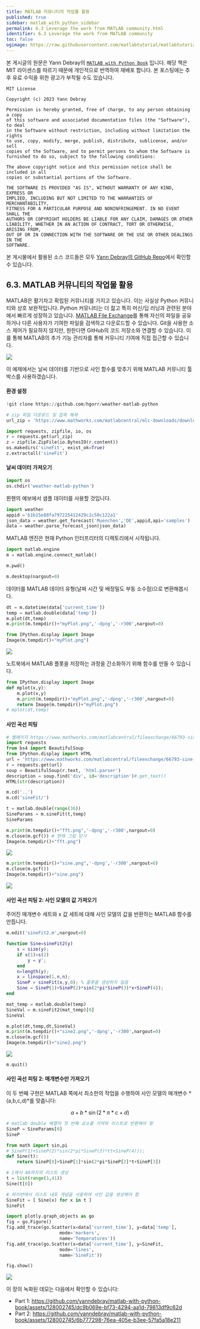 ```yaml
---
title: MATLAB 커뮤니티의 작업물 활용
published: true
sidebar: matlab_with_python_sidebar
permalink: 6.3 Leverage the work from MATLAB community.html
identifier: 6.3 Leverage the work from MATLAB community
toc: false
ogimage: https://raw.githubusercontent.com/matlabtutorial/matlabtutorial.github.io/main/images/MATLAB_with_Python_Book/ogimage.jpg
---
```


본 게시글의 원문은 Yann Debray의 [`MATLAB with Python Book`](https://github.com/yanndebray/matlab-with-python-book) 입니다. 해당 책은 MIT 라이센스를 따르기 때문에 개인적으로 번역하여 재배포 합니다. 본 포스팅에는 추후 유료 수익을 위한 광고가 부착될 수도 있습니다.

    MIT License

    Copyright (c) 2023 Yann Debray

    Permission is hereby granted, free of charge, to any person obtaining a copy
    of this software and associated documentation files (the "Software"), to deal
    in the Software without restriction, including without limitation the rights
    to use, copy, modify, merge, publish, distribute, sublicense, and/or sell
    copies of the Software, and to permit persons to whom the Software is
    furnished to do so, subject to the following conditions:

    The above copyright notice and this permission notice shall be included in all
    copies or substantial portions of the Software.

    THE SOFTWARE IS PROVIDED "AS IS", WITHOUT WARRANTY OF ANY KIND, EXPRESS OR
    IMPLIED, INCLUDING BUT NOT LIMITED TO THE WARRANTIES OF MERCHANTABILITY,
    FITNESS FOR A PARTICULAR PURPOSE AND NONINFRINGEMENT. IN NO EVENT SHALL THE
    AUTHORS OR COPYRIGHT HOLDERS BE LIABLE FOR ANY CLAIM, DAMAGES OR OTHER
    LIABILITY, WHETHER IN AN ACTION OF CONTRACT, TORT OR OTHERWISE, ARISING FROM,
    OUT OF OR IN CONNECTION WITH THE SOFTWARE OR THE USE OR OTHER DEALINGS IN THE
    SOFTWARE.

본 게시물에서 활용된 소스 코드들은 모두 [Yann Debray의 GitHub Repo](https://github.com/yanndebray/matlab-with-python-book)에서 확인할 수 있습니다.

## 6.3. MATLAB 커뮤니티의 작업물 활용

MATLAB은 활기차고 확립된 커뮤니티를 가지고 있습니다. 이는 사실상 Python 커뮤니티와 상호 보완적입니다. Python 커뮤니티는 더 젊고 특히 머신/딥 러닝과 관련된 분야에서 빠르게 성장하고 있습니다. [MATLAB File Exchange](https://www.mathworks.com/matlabcentral/fileexchange/)를 통해 자신의 파일을 공유하거나 다른 사용자가 기여한 파일을 검색하고 다운로드할 수 있습니다. Git을 사용한 소스 제어가 필요하지 않지만, 원한다면 GitHub의 코드 저장소와 연결할 수 있습니다. 이를 통해 MATLAB의 추가 기능 관리자를 통해 커뮤니티 기여에 직접 접근할 수 있습니다.

![](https://raw.githubusercontent.com/matlabtutorial/matlabtutorial.github.io/main/images/MATLAB_with_Python_Book/image127.png)

이 예제에서는 날씨 데이터를 기반으로 사인 함수를 맞추기 위해 MATLAB 커뮤니티 툴박스를 사용하겠습니다.

#### 환경 설정

``` python
!git clone https://github.com/hgorr/weather-matlab-python
```

``` python
# zip 파일 다운로드 및 압축 해제
url_zip = 'https://www.mathworks.com/matlabcentral/mlc-downloads/downloads/a1ca242b-82c2-4a89-b280-38d2243276da/4d399976-e76f-418a-a227-c97d2f7a85f7/packages/zip'

import requests, zipfile, io, os
r = requests.get(url_zip)
z = zipfile.ZipFile(io.BytesIO(r.content))
os.makedirs('sineFit', exist_ok=True)
z.extractall('sineFit')
```

#### 날씨 데이터 가져오기

``` python
import os
os.chdir('weather-matlab-python')
```

뮌헨의 예보에서 샘플 데이터를 사용할 것입니다.

``` python
import weather
appid ='b1b15e88fa797225412429c1c50c122a1'
json_data = weather.get_forecast('Muenchen','DE',appid,api='samples')
data = weather.parse_forecast_json(json_data)
```

MATLAB 엔진은 현재 Python 인터프리터의 디렉토리에서 시작됩니다.

``` python
import matlab.engine
m = matlab.engine.connect_matlab()
```

``` python
m.pwd()
```

``` python
m.desktop(nargout=0)
```

데이터를 MATLAB 데이터 유형(날짜 시간 및 배정밀도 부동 소수점)으로 변환해봅시다.

``` python
dt = m.datetime(data['current_time'])
temp = matlab.double(data['temp'])
m.plot(dt,temp)
m.print(m.tempdir()+"myPlot.png",'-dpng','-r300',nargout=0)
```

``` python
from IPython.display import Image
Image(m.tempdir()+"myPlot.png")
```

![](https://raw.githubusercontent.com/matlabtutorial/matlabtutorial.github.io/main/images/MATLAB_with_Python_Book/image128.png)

노트북에서 MATLAB 플롯을 저장하는 과정을 간소화하기 위해 함수를 만들 수 있습니다.

``` python
from IPython.display import Image
def mplot(x,y):
    m.plot(x,y)
    m.print(m.tempdir()+"myPlot.png",'-dpng','-r300',nargout=0)
    return Image(m.tempdir()+"myPlot.png")
# mplot(dt,temp)
```

#### 사인 곡선 피팅

``` python
# 웹페이지 https://www.mathworks.com/matlabcentral/fileexchange/66793-sine-fitting 에서 설명을 가져옵니다.
import requests
from bs4 import BeautifulSoup
from IPython.display import HTML
url = 'https://www.mathworks.com/matlabcentral/fileexchange/66793-sine-fitting'
r = requests.get(url)
soup = BeautifulSoup(r.text, 'html.parser')
description = soup.find('div', id='description')#.get_text()
HTML(str(description))
```

``` python
m.cd('..')
m.cd('sineFit/')
```

``` python
t = matlab.double(range(36))
SineParams = m.sineFit(t,temp)
SineParams
```

``` python
m.print(m.tempdir()+"fft.png",'-dpng','-r300',nargout=0)
m.close(m.gcf()) # 현재 그림 닫기
Image(m.tempdir()+"fft.png")
```

![](https://raw.githubusercontent.com/matlabtutorial/matlabtutorial.github.io/main/images/MATLAB_with_Python_Book/image129.png)

``` python
m.print(m.tempdir()+"sine.png",'-dpng','-r300',nargout=0)
m.close(m.gcf())
Image(m.tempdir()+"sine.png")
```

![](https://raw.githubusercontent.com/matlabtutorial/matlabtutorial.github.io/main/images/MATLAB_with_Python_Book/image130.png)

#### 사인 곡선 피팅 2: 사인 모델의 값 가져오기

주어진 매개변수 세트와 x 값 세트에 대해 사인 모델의 값을 반환하는 MATLAB 함수를 만듭니다.

``` python
m.edit('sineFit2.m',nargout=0)
```

``` matlab
function Sine=sineFit2(y)
    s = size(y);
    if s(1)>s(2)
        y = y';
    end
    n=length(y);
    x = linspace(1,n,n);
    SineP = sineFit(x,y,0); % 플롯을 생성하지 않음
    Sine = SineP(1)+SineP(2)*sin(2*pi*SineP(3)*x+SineP(4));
end
```

``` python
mat_temp = matlab.double(temp)
SineVal = m.sineFit2(mat_temp)[0]
SineVal
```

``` python
m.plot(dt,temp,dt,SineVal)
m.print(m.tempdir()+"sine2.png",'-dpng','-r300',nargout=0)
m.close(m.gcf())
Image(m.tempdir()+"sine2.png")
```

![](https://raw.githubusercontent.com/matlabtutorial/matlabtutorial.github.io/main/images/MATLAB_with_Python_Book/image131.png)

``` python
m.quit()
```

#### 사인 곡선 피팅 2: 매개변수만 가져오기

이 두 번째 구현은 MATLAB 쪽에서 최소한의 작업을 수행하여 사인 모델의 매개변수 *(a,b,c,d)*를 맞춥니다:

$$a + b * \sin(2*\pi*c + d)$$

``` python
# matlab double 배열의 첫 번째 요소를 가져와 리스트로 반환해야 함
SineP = SineParams[0]
SineP
```

``` python
from math import sin,pi 
# SineP(1)+SineP(2)*sin(2*pi*SineP(3)*tt+SineP(4)));
def Sine(t):
    return SineP[0]+SineP[1]*sin(2*pi*SineP[2]*t+SineP[3])
```

``` python
# 1에서 40까지의 리스트 생성
t = list(range(1,41))
Sine(t[0])
```

``` python
# 파이썬에서 리스트 내포 개념을 사용하여 사인 값을 생성해야 함
SineFit = [ Sine(x) for x in t ]
SineFit
```

``` python
import plotly.graph_objects as go
fig = go.Figure()
fig.add_trace(go.Scatter(x=data['current_time'], y=data['temp'],
                    mode='markers',
                    name='Temperatures'))
fig.add_trace(go.Scatter(x=data['current_time'], y=SineFit,
                    mode='lines',
                    name='SineFit'))

fig.show()
```

![](https://raw.githubusercontent.com/matlabtutorial/matlabtutorial.github.io/main/images/MATLAB_with_Python_Book/image132.png)

이 장의 녹화된 데모는 다음에서 확인할 수 있습니다:
- Part 1:
https://github.com/yanndebray/matlab-with-python-book/assets/128002745/dc9b069e-bf73-4294-aa1d-79813df9c62d
- Part 2:
https://github.com/yanndebray/matlab-with-python-book/assets/128002745/6b777298-76ea-405e-b3ee-57fa5a18e211